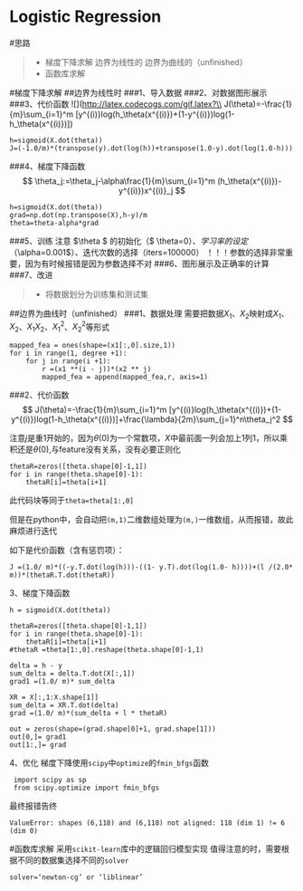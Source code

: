 ﻿# Logistic Regression

#思路

>* 梯度下降求解
边界为线性的
边界为曲线的（unfinished）
>* 函数库求解

#梯度下降求解
##边界为线性时
###1、导入数据
###2、对数据图形展示
###3、代价函数
![](http://latex.codecogs.com/gif.latex?\\ J(\theta)=-\frac{1}{m}\sum_{i=1}^m
[y^{(i)}log(h_\theta(x^{(i)})+(1-y^{(i)})log(1-h_\theta(x^{(i)})])
$$
$$

    h=sigmoid(X.dot(theta))
    J=(-1.0/m)*(transpose(y).dot(log(h))+transpose(1.0-y).dot(log(1.0-h)))

###4、梯度下降函数
$$
\theta_j:=\theta_j-\alpha\frac{1}{m}\sum_{i=1}^m
(h_\theta(x^{(i)})-y^{(i)})x^{(i)}_j
$$
 

    h=sigmoid(X.dot(theta))
    grad=np.dot(np.transpose(X),h-y)/m
    theta=theta-alpha*grad

###5、训练
注意 $\theta $ 的初始化（$ \theta=0$）、学习率的设定（$\alpha=0.001$）、迭代次数的选择（iters=100000）
！！！参数的选择非常重要，因为有时候报错是因为参数选择不对
###6、图形展示及正确率的计算
###7、改进
>* 将数据划分为训练集和测试集

##边界为曲线时（unfinished）
###1、数据处理
需要把数据$X_1$、$X_2$映射成$X_1$、$X_2$、$X_1X_2$、$X_1^2$、$X_2^2$等形式

  

    mapped_fea = ones(shape=(x1[:,0].size,1))   
    for i in range(1, degree +1):  
        for j in range(i +1):  
            r =(x1 **(i - j))*(x2 ** j)  
            mapped_fea = append(mapped_fea,r, axis=1)
###2、代价函数
$$ J(\theta)=-\frac{1}{m}\sum_{i=1}^m
[y^{(i)}log(h_\theta(x^{(i)})+(1-y^{(i)})log(1-h_\theta(x^{(i)})]+\frac{\lambda}{2m}\sum_{j=1}^n\theta_j^2
$$

注意$j$是重1开始的，因为$\theta(0)$为一个常数项，$X$中最前面一列会加上1列1，所以乘积还是$\theta(0)$,与feature没有关系，没有必要正则化

    thetaR=zeros([theta.shape[0]-1,1])
    for i in range(theta.shape[0]-1):
        thetaR[i]=theta[i+1]
此代码块等同于`theta=theta[1:,0]`

但是在python中，会自动把`(m,1)`二维数组处理为`(m,)`一维数组，从而报错，故此麻烦进行迭代
  

 如下是代价函数（含有惩罚项）：

    J =(1.0/ m)*((-y.T.dot(log(h)))-((1- y.T).dot(log(1.0- h))))+(l /(2.0* m))*(thetaR.T.dot(thetaR)) 

3、梯度下降函数

    h = sigmoid(X.dot(theta))
    
    thetaR=zeros([theta.shape[0]-1,1])
    for i in range(theta.shape[0]-1):
        thetaR[i]=theta[i+1]
    #thetaR =theta[1:,0].reshape(theta.shape[0]-1,1)
    
    delta = h - y  
    sum_delta = delta.T.dot(X[:,1])  
    grad1 =(1.0/ m)* sum_delta  
    
    XR = X[:,1:X.shape[1]]  
    sum_delta = XR.T.dot(delta) 
    grad =(1.0/ m)*(sum_delta + l * thetaR)  
    
    out = zeros(shape=(grad.shape[0]+1, grad.shape[1]))  
    out[0,]= grad1  
    out[1:,]= grad 

4、优化
梯度下降使用`scipy`中`optimize`的`fmin_bfgs`函数

     import scipy as sp
     from scipy.optimize import fmin_bfgs

最终报错告终

    ValueError: shapes (6,118) and (6,118) not aligned: 118 (dim 1) != 6 (dim 0)



#函数库求解
采用`scikit-learn`库中的逻辑回归模型实现
值得注意的时，需要根据不同的数据集选择不同的`solver`

    solver=‘newton-cg’ or ‘liblinear’
